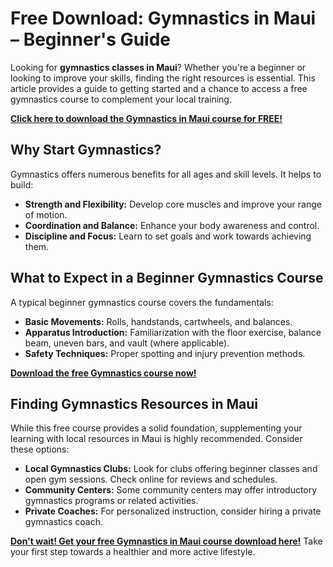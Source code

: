 # Free Download: Gymnastics in Maui – Beginner's Guide

Looking for **gymnastics classes in Maui**? Whether you're a beginner or looking to improve your skills, finding the right resources is essential. This article provides a guide to getting started and a chance to access a free gymnastics course to complement your local training.

[**Click here to download the Gymnastics in Maui course for FREE!**](https://udemywork.com/gymnastics-in-maui)

## Why Start Gymnastics?

Gymnastics offers numerous benefits for all ages and skill levels. It helps to build:

*   **Strength and Flexibility:** Develop core muscles and improve your range of motion.
*   **Coordination and Balance:** Enhance your body awareness and control.
*   **Discipline and Focus:** Learn to set goals and work towards achieving them.

## What to Expect in a Beginner Gymnastics Course

A typical beginner gymnastics course covers the fundamentals:

*   **Basic Movements:** Rolls, handstands, cartwheels, and balances.
*   **Apparatus Introduction:** Familiarization with the floor exercise, balance beam, uneven bars, and vault (where applicable).
*   **Safety Techniques:** Proper spotting and injury prevention methods.

[**Download the free Gymnastics course now!**](https://udemywork.com/gymnastics-in-maui)

## Finding Gymnastics Resources in Maui

While this free course provides a solid foundation, supplementing your learning with local resources in Maui is highly recommended. Consider these options:

*   **Local Gymnastics Clubs:** Look for clubs offering beginner classes and open gym sessions. Check online for reviews and schedules.
*   **Community Centers:** Some community centers may offer introductory gymnastics programs or related activities.
*   **Private Coaches:** For personalized instruction, consider hiring a private gymnastics coach.

[**Don't wait! Get your free Gymnastics in Maui course download here!**](https://udemywork.com/gymnastics-in-maui) Take your first step towards a healthier and more active lifestyle.

